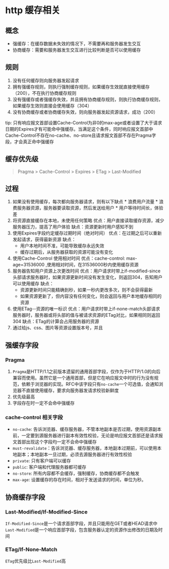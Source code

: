 # http 缓存相关

## 概念

* 强缓存：在缓存数据未失效的情况下，不需要再和服务器发生交互
* 协商缓存：需要和服务器发生交互进行比较判断是否可以使用缓存

## 规则

  1. 没有任何缓存则向服务器发起请求
  2. 拥有强缓存规则，则执行强制缓存规则，如果缓存生效就直接使用缓存（200），不在执行协商缓存规则
  3. 没有强缓存或者强缓存失效，并且拥有协商缓存规则，则执行协商缓存规则，如果缓存生效则直接会使用缓存（304）
  4. 没有协商缓存或者协商缓存失效，则向服务器发起资源请求，成功（200）

  tip: 只有响应报文首部设置Cache-Control为非0的max-age或者设置了大于请求日期的Expires才有可能命中强缓存。当满足这个条件，同时响应报文首部中Cache-Control不存在no-cache、no-store且请求报文首部不存在Pragma字段，才会真正命中强缓存

## 缓存优先级

  > Pragma > Cache-Control > Expires > ETag > Last-Modified

## 过程

  1. 如果没有使用缓存，每次都向服务器请求，则有以下缺点
    * 浪费用户流量
    * 浪费服务器资源，服务器要读取资源，然后发送给用户
    * 用户等待时间长，体验差
  2. 将资源直接缓存在本地，未使用任何策略
    优点：用户直接读取缓存资源，减少服务器压力，提高了用户体验
    缺点：资源更新时用户感知不到
  3. 使用Expires字段约定缓存过期时间（绝对时间）
    优点：在过期之后可以重新发起请求，获得最新资源
    缺点：
      * 用户本地时间不准，可能导致缓存永远失效
      * 缓存过期后，从服务器获取的资源可能没有变化
  4. 使用Cache-Control 使用相对时间
    优点：cache-control: max-age=31536000 ,使用相对时间，在31536000秒内使用缓存资源
  5. 服务器告知用户资源上次更改时间
    优点：用户请求时带上if-modified-since头部请求服务器时，如果资源更新时间没有发生变化，则返回304，告知用户可以使用缓存
    缺点：
      * 资源更新时间只能精确到秒，如果一秒内更改多次，则不会获得最新
      * 如果资源更新了，但内容没有任何变化，则会返回与用户本地缓存相同的资源
  6. 使用ETag--资源的唯一标识
    优点：用户请求时带上if-none-match头部请求服务器时，服务器或将头部的值与被请求资源的ETag对比，如果相同则返回304
    缺点：ETag的计算会占用服务器的资源
  7. 通过给js、css、图片等资源设置版本号，并且



## 强缓存字段

### Pragma

1. `Pragma`是HTTP/1.1之前版本遗留的通用首部字段，仅作为于HTTP/1.0的向后兼容而使用。虽然它是一个通用首部，但是它在响应报文中时的行为没有规范，依赖于浏览器的实现。RFC中该字段只有`no-cache`一个可选值，会通知浏览器不直接使用缓存，要求向服务器发请求校验新鲜度
2. 优先级最高
3. 字段存在时一定不会命中强缓存

### cache-control 相关字段

* `no-cache`: 告诉浏览器、缓存服务器，不管本地副本是否过期，使用资源副本前，一定要到源服务器进行副本有效性校验，无论是响应报文首部还是请求报文首部出现这个字段均一定不会命中强缓存
* `must-revalidate`：告诉浏览器、缓存服务器，本地副本过期前，可以使用本地副本；本地副本一旦过期，必须去源服务器进行有效性校验
* `private`: 只有客户端可以缓存
* `public`: 客户端和代理服务器都可缓存
* `no-store`: 所有内容都不会缓存，强制缓存，协商缓存都不会触发
* `max-age`: 设置缓存的存在时间，相对于发送请求的时间，单位为秒。

## 协商缓存字段

### Last-Modified/If-Modified-Since
  `If-Modified-Since`是一个请求首部字段，并且只能用在GET或者HEAD请求中
  `Last-Modified`是一个响应首部字段，包含服务器认定的资源作出修改的日期及时间

### ETag/If-None-Match
  `ETag`优先级比`Last-Modified`高
